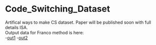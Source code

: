 # Code_Switching_Dataset
Artifical ways to make CS dataset. Paper will be published soon with full details ISA. <br />
Output data for Franco method is here: <br />
  -[out1](https://drive.google.com/file/d/1RgYQw2gQYKOyEDmoh7UxGXkObBH-5gTZ/view?usp=sharing)
  -[out2](https://drive.google.com/file/d/1cJEUIrGZorq_n_g05NRhBWGXrdywxLnQ/view?usp=sharing)

